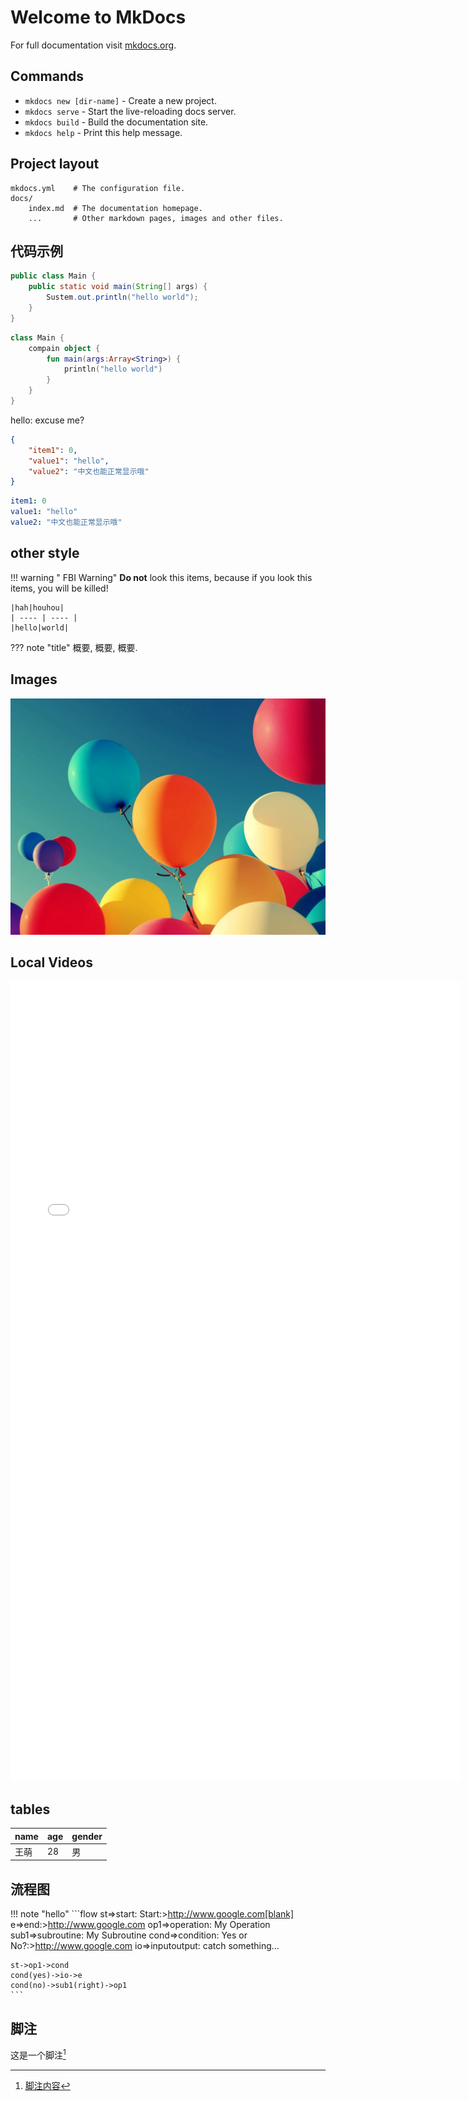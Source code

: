# Welcome to MkDocs

For full documentation visit [mkdocs.org](https://mkdocs.org).

## Commands

* `mkdocs new [dir-name]` - Create a new project.
* `mkdocs serve` - Start the live-reloading docs server.
* `mkdocs build` - Build the documentation site.
* `mkdocs help` - Print this help message.

## Project layout

    mkdocs.yml    # The configuration file.
    docs/
        index.md  # The documentation homepage.
        ...       # Other markdown pages, images and other files.

## 代码示例

``` java tab="Java"
public class Main {
    public static void main(String[] args) {
        Sustem.out.println("hello world");
    }
}
```

``` kotlin tab="Kotlin"
class Main {
    compain object {
        fun main(args:Array<String>) {
            println("hello world")
        }
    }
}
```

hello: excuse me?


``` json tab="json"
{
    "item1": 0,
    "value1": "hello",
    "value2": "中文也能正常显示哦"
}
```

``` yaml tab="yaml"
item1: 0
value1: "hello"
value2: "中文也能正常显示哦"
```


## other style

!!! warning " FBI Warning"
    **Do not** look this items, because if you look this items, you will be killed!
    
    |hah|houhou|
    | ---- | ---- |
    |hello|world|


??? note "title"
    概要, 概要, 概要.


## Images

![ballon](./index_images/ballon_flying.jpg "10*200")


## Local Videos

<iframe src="./index_images/video_sample.mp4" width="720" height="1280" frameborder="0" allow="accelerometer; autoplay; encrypted-media; gyroscope; picture-in-picture" allowfullscreen></iframe>


## tables 

|name|age|gender|
| -- | -- | -- |
|王萌|28|男|


## 流程图


!!! note "hello"
    ```flow
    st=>start: Start:>http://www.google.com[blank]
    e=>end:>http://www.google.com
    op1=>operation: My Operation
    sub1=>subroutine: My Subroutine
    cond=>condition: Yes
    or No?:>http://www.google.com
    io=>inputoutput: catch something...

    st->op1->cond
    cond(yes)->io->e
    cond(no)->sub1(right)->op1
    ```


## 脚注

这是一个脚注[^1]


[^1]: [脚注内容](https://www.baidu.com)